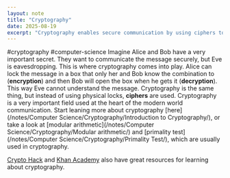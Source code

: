 ```yaml
---
layout: note
title: "Cryptography"
date: 2025-08-19
excerpt: "Cryptography enables secure communication by using ciphers to encrypt and decrypt messages, protecting them from unauthorized access."
---
```


#cryptography #computer-science 
Imagine Alice and Bob have a very important secret. They want to communicate the message securely, but Eve is eavesdropping. This is where cryptography comes into play. Alice can lock the message in a box that only her and Bob know the combination to (__encryption__) and then Bob will open the box when he gets it (__decryption__). This way Eve cannot understand the message. Cryptography is the same thing, but instead of using physical locks, __ciphers__ are used. Cryptography is a very important field used at the heart of the modern world communication. Start leaning more about cryptography [here](/notes/Computer Science/Cryptography/Introduction to Cryptography/), or take a look at [modular arithmetic](/notes/Computer Science/Cryptography/Modular arithmetic/) and [primality test](/notes/Computer Science/Cryptography/Primality Test/), which are usually used in cryptography.

[Crypto Hack](https://cryptohack.org/courses/intro/course_details/) and [Khan Academy](https://www.khanacademy.org/computing/computer-science/cryptography) also have great resources for learning about cryptography.